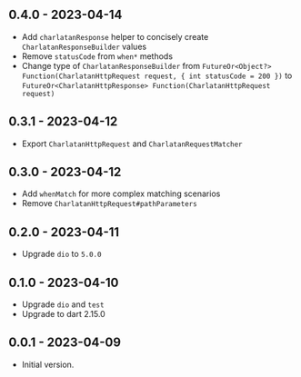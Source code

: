 ## 0.4.0 - 2023-04-14

- Add `charlatanResponse` helper to concisely create `CharlatanResponseBuilder` values
- Remove `statusCode` from `when*` methods
- Change type of `CharlatanResponseBuilder`
  from `FutureOr<Object?> Function(CharlatanHttpRequest request, { int statusCode = 200 })`
  to `FutureOr<CharlatanHttpResponse> Function(CharlatanHttpRequest request)`

## 0.3.1 - 2023-04-12

- Export `CharlatanHttpRequest` and `CharlatanRequestMatcher`

## 0.3.0 - 2023-04-12

- Add `whenMatch` for more complex matching scenarios
- Remove `CharlatanHttpRequest#pathParameters`

## 0.2.0 - 2023-04-11

- Upgrade `dio` to `5.0.0`

## 0.1.0 - 2023-04-10

- Upgrade `dio` and `test`
- Upgrade to dart 2.15.0

## 0.0.1 - 2023-04-09

- Initial version.
